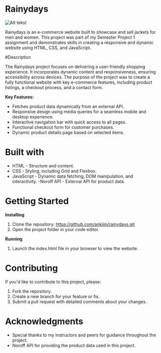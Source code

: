 # Rainydays

![Alt tekst](https://papaya-naiad-4ff4c8.netlify.app/images/lake_photo.png)

Rainydays is an e-commerce website built to showcase and sell jackets for men and women. This project was part of my Semester Project 1 assignment and demonstrates skills in creating a responsive and dynamic website using HTML, CSS, and JavaScript.

#Description

The Rainydays project focuses on delivering a user-friendly shopping experience. It incorporates dynamic content and responsiveness, ensuring accessibility across devices. The purpose of the project was to create a fully functional website with key e-commerce features, including product listings, a checkout process, and a contact form.

**Key Features:**
- Fetches product data dynamically from an external API.
- Responsive design using media queries for a seamless mobile and desktop experience.
- Interactive navigation bar with quick access to all pages.
- Functional checkout form for customer purchases.
- Dynamic product details page based on selected items.

# Built with
- HTML - Structure and content.
- CSS - Styling, including Grid and Flexbox.
- JavaScript - Dynamic data fetching, DOM manipulation, and interactivity.
-Noroff API - External API for product data.

# Getting Started

**Installing**
1. Clone the repository:
   https://github.com/ankiiin/rainydays.git
2. Open the project folder in your code editor.

**Running**
1. Launch the index.html file in your browser to view the website.

# Contributing

If you'd like to contribute to this project, please:

1. Fork the repository.
2. Create a new branch for your feature or fix.
3. Submit a pull request with detailed comments about your changes.

# Acknowledgments

- Special thanks to my instructors and peers for guidance throughout the project.
- Noroff API for providing the product data used in this project.
